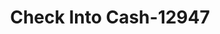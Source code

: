 ---
f_zip-code: 83814
f_state-code: ID
title: Check Into Cash-12947
f_phone: 208-667-1998
f_city-only: Coeur D Alene
f_address: 501 W Appleway Ave Coeur D Alene
f_location-unique-id: '12947'
slug: check-into-cash-12947
updated-on: '2024-05-30T13:46:58.046Z'
created-on: '2024-05-30T13:36:59.803Z'
published-on: '2024-05-30T13:54:32.469Z'
f_city-state: cms/city/coeur-d-alene-id.md
f_company: cms/company/check-into-cash.md
f_state: cms/state/idaho.md
layout: '[payday-loan].html'
tags: payday-loan
---